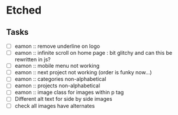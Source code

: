 # Etched


## Tasks
- [ ] eamon :: remove underline on logo
- [ ] eamon :: infinite scroll on home page : bit glitchy and can this be rewritten in js?
- [ ] eamon :: mobile menu not working 
- [ ] eamon :: next project not working (order is funky now...)
- [ ] eamon :: categories non-alphabetical
- [ ] eamon :: projects non-alphabetical
- [ ] eamon :: image class for images within p tag
- [ ] Different alt text for side by side images
- [ ] check all images have alternates
